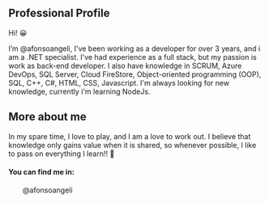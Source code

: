 <h2>Professional Profile</h3>
<p>Hi! 😀</p>
I’m @afonsoangeli, I've been working as a developer for over 3 years, and i am a .NET specialist. I've had experience as a full stack, but my passion is work as back-end developer.
I also have knowledge in SCRUM, Azure DevOps, SQL Server, Cloud FireStore, Object-oriented programming (OOP), SQL, C++, C#, HTML, CSS, Javascript. I'm always looking for new knowledge, currently i'm learning NodeJs.

<h2>More about me</h2>
In my spare time, I love to play, and I am a love to work out.
I believe that knowledge only gains value when it is shared, so whenever possible, I like to pass on everything I learn!! 🥰

<h4>You can find me in:</h4>
<p><img src="https://www.flaticon.com/svg/vstatic/svg/174/174855.svg?token=exp=1620345729~hmac=18145d613468cc8d3968634af78ed1d7" width=28 height=12>@afonsoangeli</p>

